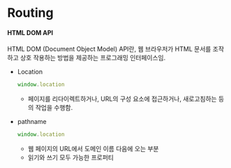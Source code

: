 # Routing

#### HTML DOM API

HTML DOM (Document Object Model) API란, 웹 브라우저가 HTML 문서를 조작하고 상호 작용하는 방법을 제공하는 프로그래밍 인터페이스임.

*   Location

    ```javascript
    window.location
    ```

    * 페이지를 리다이렉트하거나, URL의 구성 요소에 접근하거나, 새로고침하는 등의 작업을 수행함.
*   pathname

    ```javascript
    window.location
    ```

    * 웹 페이지의 URL에서 도메인 이름 다음에 오는 부분
    * 읽기와 쓰기 모두 가능한 프로퍼티

